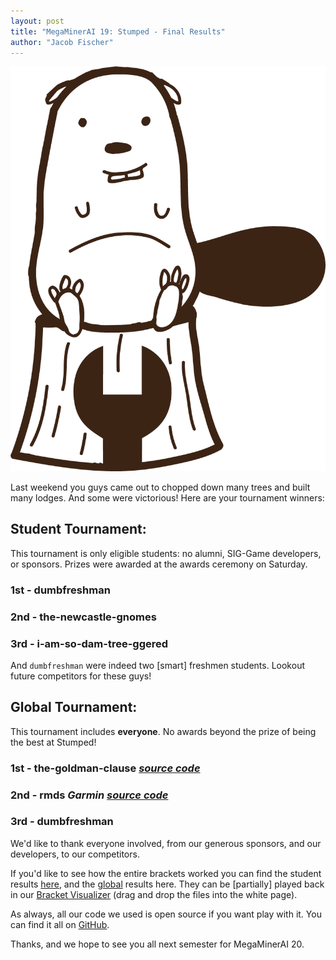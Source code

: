 ```yaml
---
layout: post
title: "MegaMinerAI 19: Stumped - Final Results"
author: "Jacob Fischer"
---
```

![Stumped](/static/img/content/Beaver_transparency.png)

Last weekend you guys came out to chopped down many trees and built many lodges. And some were victorious! Here are your tournament winners:

## Student Tournament:

This tournament is only eligible students: no alumni, SIG-Game developers, or sponsors. Prizes were awarded at the awards ceremony on Saturday.

### 1st - dumbfreshman

### 2nd - the-newcastle-gnomes

### 3rd - i-am-so-dam-tree-ggered

And `dumbfreshman` were indeed two [smart] freshmen students. Lookout future competitors for these guys!

## Global Tournament:

This tournament includes **everyone**. No awards beyond the prize of being the best at Stumped!

### 1st - the-goldman-clause _[source code](https://github.com/brianwgoldman/megaminerai-19-stumped)_

### 2nd - rmds _Garmin_ _[source code](https://github.com/BobBuehler/megaminerai19)_

### 3rd - dumbfreshman

We'd like to thank everyone involved, from our generous sponsors, and our developers, to our competitors.

If you'd like to see how the entire brackets worked you can find the student results [here][student], and the [global][global] results here. They can be [partially] played back in our [Bracket Visualizer][bracket-vis] (drag and drop the files into the white page).

As always, all our code we used is open source if you want play with it. You can find it all on [GitHub][github].

Thanks, and we hope to see you all next semester for MegaMinerAI 20.

[student]: https://github.com/siggame/blog/blob/master/static/other/mmai19-student.json
[global]: https://github.com/siggame/blog/blob/master/static/other/mmai19-global.json
[bracket-vis]: http://siggame.io/bracketVis/
[github]: https://github.com/siggame/
